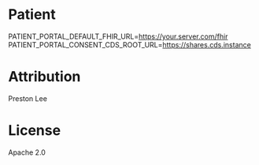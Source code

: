 # Patient


PATIENT_PORTAL_DEFAULT_FHIR_URL=https://your.server.com/fhir
PATIENT_PORTAL_CONSENT_CDS_ROOT_URL=https://shares.cds.instance



# Attribution

Preston Lee

# License

Apache 2.0
